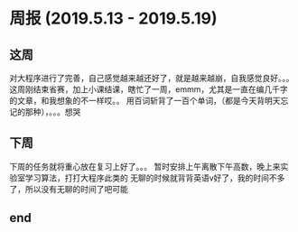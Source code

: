 # 周报 (2019.5.13 - 2019.5.19)
## 这周
对大程序进行了完善，自己感觉越来越还好了，就是越来越崩，自我感觉良好。。。
这周刚结束省赛，加上小课结课，瞎忙了一周，emmm，尤其是一直在编几千字的文章，和我想象的不一样哎。。
用百词斩背了一百个单词，（都是今天背明天忘记的那种），。。。想哭
## 下周
下周的任务就将重心放在复习上好了。。。
暂时安排上午离散下午高数，晚上来实验室学习算法，打打大程序此类的
无聊的时候就背背英语v好了，我的时间不多了，所以没有无聊的时间了吧可能
## end
